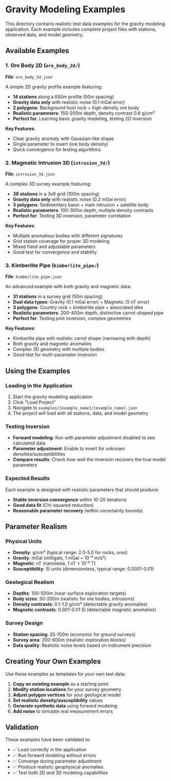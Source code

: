 # Gravity Modeling Examples

This directory contains realistic test data examples for the gravity modeling application. Each example includes complete project files with stations, observed data, and model geometry.

## Available Examples

### 1. Ore Body 2D (`ore_body_2d/`)
**File**: `ore_body_2d.json`

A simple 2D gravity profile example featuring:
- **14 stations** along a 650m profile (50m spacing)
- **Gravity data only** with realistic noise (0.1 mGal error)
- **2 polygons**: Background host rock + high-density ore body
- **Realistic parameters**: 150-200m depth, density contrast 0.8 g/cm³
- **Perfect for**: Learning basic gravity modeling, testing 2D inversion

**Key Features**:
- Clear gravity anomaly with Gaussian-like shape
- Single parameter to invert (ore body density)
- Quick convergence for testing algorithms

### 2. Magmatic Intrusion 3D (`intrusion_3d/`)
**File**: `intrusion_3d.json`

A complex 3D survey example featuring:
- **36 stations** in a 3x9 grid (100m spacing)
- **Gravity data only** with realistic noise (0.2 mGal error)
- **3 polygons**: Sedimentary basin + main intrusion + satellite body
- **Realistic parameters**: 100-300m depth, multiple density contrasts
- **Perfect for**: Testing 3D inversion, parameter correlation

**Key Features**:
- Multiple anomalous bodies with different signatures
- Grid station coverage for proper 3D modeling
- Mixed fixed and adjustable parameters
- Good test for convergence and stability

### 3. Kimberlite Pipe (`kimberlite_pipe/`)
**File**: `kimberlite_pipe.json`

An advanced example with both gravity and magnetic data:
- **31 stations** in a survey grid (50m spacing)
- **Dual data types**: Gravity (0.1 mGal error) + Magnetic (5 nT error)
- **3 polygons**: Country rock + kimberlite pipe + associated dike
- **Realistic parameters**: 200-400m depth, distinctive carrot-shaped pipe
- **Perfect for**: Testing joint inversion, complex geometries

**Key Features**:
- Kimberlite pipe with realistic carrot shape (narrowing with depth)
- Both gravity and magnetic anomalies
- Complex 3D geometry with multiple bodies
- Good test for multi-parameter inversion

## Using the Examples

### Loading in the Application
1. Start the gravity modeling application
2. Click "Load Project"
3. Navigate to `examples/[example_name]/[example_name].json`
4. The project will load with all stations, data, and model geometry

### Testing Inversion
- **Forward modeling**: Run with parameter adjustment disabled to see calculated data
- **Parameter adjustment**: Enable to invert for unknown densities/susceptibilities
- **Compare results**: Check how well the inversion recovers the true model parameters

### Expected Results
Each example is designed with realistic parameters that should produce:
- **Stable inversion convergence** within 10-20 iterations
- **Good data fit** (Chi-squared reduction)
- **Reasonable parameter recovery** (within uncertainty bounds)

## Parameter Realism

### Physical Units
- **Density**: g/cm³ (typical range: 2.0-5.0 for rocks, ores)
- **Gravity**: mGal (milligals, 1 mGal = 10⁻⁵ m/s²)
- **Magnetic**: nT (nanotesla, 1 nT = 10⁻⁹ T)
- **Susceptibility**: SI units (dimensionless, typical range: 0.0001-0.01)

### Geological Realism
- **Depths**: 100-500m (near-surface exploration targets)
- **Body sizes**: 50-200m (realistic for ore bodies, intrusions)
- **Density contrasts**: 0.1-1.0 g/cm³ (detectable gravity anomalies)
- **Magnetic contrasts**: 0.001-0.01 SI (detectable magnetic anomalies)

### Survey Design
- **Station spacing**: 25-100m (economic for ground surveys)
- **Survey area**: 200-800m (realistic exploration blocks)
- **Data quality**: Realistic noise levels based on instrument precision

## Creating Your Own Examples

Use these examples as templates for your own test data:

1. **Copy an existing example** as a starting point
2. **Modify station locations** for your survey geometry
3. **Adjust polygon vertices** for your geological model
4. **Set realistic density/susceptibility** values
5. **Generate synthetic data** using forward modeling
6. **Add noise** to simulate real measurement errors

## Validation

These examples have been validated to:
- ✅ Load correctly in the application
- ✅ Run forward modeling without errors
- ✅ Converge during parameter adjustment
- ✅ Produce realistic geophysical anomalies
- ✅ Test both 2D and 3D modeling capabilities